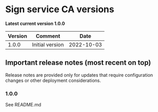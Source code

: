 # Sign service CA versions

**Latest current version 1.0.0**

| Version | Comment                                                                              | Date       |
|---------|--------------------------------------------------------------------------------------|------------|
| 1.0.0   | Initial version                                                                      | 2022-10-03 |


## Important release notes (most recent on top)

Release notes are provided only for updates that require configuration changes or other deployment considerations.

### 1.0.0

See README.md